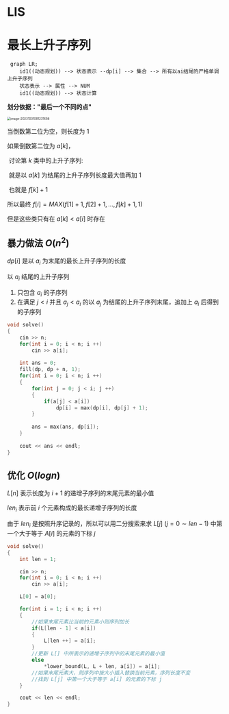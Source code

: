 # LIS

# **最长上升子序列**

```mermaid
 graph LR;
 	id1((动态规划)) --> 状态表示 --dp[i] --> 集合 --> 所有以ai结尾的严格单调上升子序列
 	状态表示 --> 属性 --> NUM
    id1((动态规划)) --> 状态计算
```

**划分依据："最后一个不同的点"**

<img src="https://typora-birdy.oss-cn-guangzhou.aliyuncs.com/image-20231031081231456.png" alt="image-20231031081231456" style="zoom:50%;" />

当倒数第二位为空，则长度为 $1$

如果倒数第二位为 $a[k]$，

​	讨论第 $k$ 类中的上升子序列:

​	就是以 $a[k]$ 为结尾的上升子序列长度最大值再加 $1$

​	也就是 $f[k] + 1$

所以最终 $f[i] = MAX(f[1] + 1, f[2] + 1, ...,f[k] +1, 1)$

但是这些类只有在 $a[k] < a[i]$ 时存在

## **暴力做法 $O(n ^ 2)$**

$dp[i]$ 是以 $a_i$ 为末尾的最长上升子序列的长度

以 $a_i$ 结尾的上升子序列

1. 只包含 $a_i$ 的子序列
2. 在满足 $j < i$ 并且 $a_j < a_i$ 的以 $a_j$ 为结尾的上升子序列末尾，追加上 $a_i$ 后得到的子序列

```c++
void solve()
{
    cin >> n;
    for(int i = 0; i < n; i ++)
        cin >> a[i];
    
    int ans = 0;
    fill(dp, dp + n, 1);
    for(int i = 0; i < n; i ++)
    {
        for(int j = 0; j < i; j ++)
        {
            if(a[j] < a[i])
                dp[i] = max(dp[i], dp[j] + 1);
        }
        
        ans = max(ans, dp[i]);
    }
        
    cout << ans << endl;
}
```



## 优化 $O(logn)$

$L[n]$ 表示长度为 $i + 1$ 的递增子序列的末尾元素的最小值

$len_i$ 表示前 $i$ 个元素构成的最长递增子序列的长度



由于 $len_i$ 是按照升序记录的，所以可以用二分搜索来求 $L[j]~(j = 0 \sim len - 1)$ 中第一个大于等于 $A[i]$ 的元素的下标 $j$

```c++
void solve()
{
    int len = 1;

    cin >> n;
    for(int i = 0; i < n; i ++)
        cin >> a[i];

    L[0] = a[0];

    for(int i = 1; i < n; i ++)
    {
        //如果末尾元素比当前的元素小则序列加长
        if(L[len - 1] < a[i])
        {
            L[len ++] = a[i];
        }
        //更新 L[] 中所表示的递增子序列中的末尾元素的最小值
        else
            *lower_bound(L, L + len, a[i]) = a[i];
        //如果末尾元素大，则序列中按大小插入替换当前元素，序列长度不变
        //找到 L[j] 中第一个大于等于 a[i] 的元素的下标 j 
    }

    cout << len << endl;
}
```

